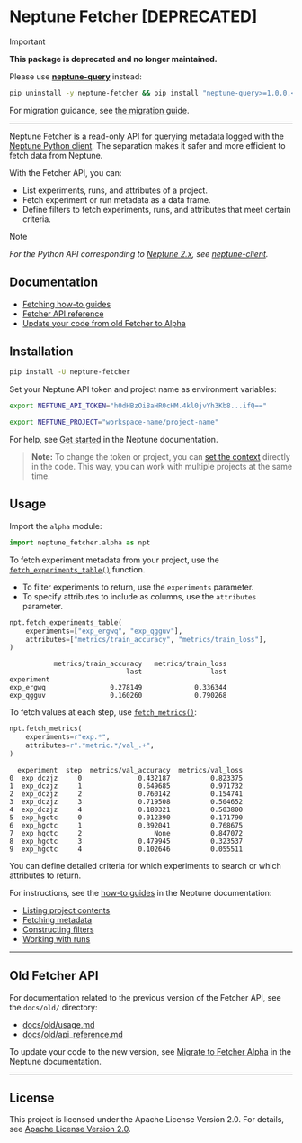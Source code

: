 # Neptune Fetcher [DEPRECATED]

> [!IMPORTANT]
> **This package is deprecated and no longer maintained.**
>
> Please use [**neptune-query**][neptune-query] instead:
> ```bash
> pip uninstall -y neptune-fetcher && pip install "neptune-query>=1.0.0,<2.0.0"
> ```
> For migration guidance, see [the migration guide][query-migration].

---

Neptune Fetcher is a read-only API for querying metadata logged with the [Neptune Python client][neptune-client-scale]. The separation makes it safer and more efficient to fetch data from Neptune.

With the Fetcher API, you can:

- List experiments, runs, and attributes of a project.
- Fetch experiment or run metadata as a data frame.
- Define filters to fetch experiments, runs, and attributes that meet certain criteria.

> [!NOTE]
> _For the Python API corresponding to [Neptune 2.x][legacy-app], see [neptune-client][neptune-client]._

## Documentation

- [Fetching how-to guides][fetcher-guide]
- [Fetcher API reference][fetcher-api-ref]
- [Update your code from old Fetcher to Alpha][fetcher-migration]

## Installation

```bash
pip install -U neptune-fetcher
```

Set your Neptune API token and project name as environment variables:

```bash
export NEPTUNE_API_TOKEN="h0dHBzOi8aHR0cHM.4kl0jvYh3Kb8...ifQ=="
```

```bash
export NEPTUNE_PROJECT="workspace-name/project-name"
```

For help, see [Get started][setup] in the Neptune documentation.

> **Note:** To change the token or project, you can [set the context][set-context] directly in the code. This way, you can work with multiple projects at the same time.

## Usage

Import the `alpha` module:

```python
import neptune_fetcher.alpha as npt
```

To fetch experiment metadata from your project, use the [`fetch_experiments_table()`][fetch-exp-table] function.

- To filter experiments to return, use the `experiments` parameter.
- To specify attributes to include as columns, use the `attributes` parameter.

```python
npt.fetch_experiments_table(
    experiments=["exp_ergwq", "exp_qgguv"],
    attributes=["metrics/train_accuracy", "metrics/train_loss"],
)
```

```pycon
           metrics/train_accuracy   metrics/train_loss
                             last                 last
experiment
exp_ergwq                0.278149             0.336344
exp_qgguv                0.160260             0.790268
```

To fetch values at each step, use [`fetch_metrics()`][fetch-metrics]:

```python
npt.fetch_metrics(
    experiments=r"exp.*",
    attributes=r".*metric.*/val_.+",
)
```

```pycon
  experiment  step  metrics/val_accuracy  metrics/val_loss
0  exp_dczjz     0              0.432187          0.823375
1  exp_dczjz     1              0.649685          0.971732
2  exp_dczjz     2              0.760142          0.154741
3  exp_dczjz     3              0.719508          0.504652
4  exp_dczjz     4              0.180321          0.503800
5  exp_hgctc     0              0.012390          0.171790
6  exp_hgctc     1              0.392041          0.768675
7  exp_hgctc     2                  None          0.847072
8  exp_hgctc     3              0.479945          0.323537
9  exp_hgctc     4              0.102646          0.055511
```

You can define detailed criteria for which experiments to search or which attributes to return.

For instructions, see the [how-to guides][fetcher-guide] in the Neptune documentation:

- [Listing project contents][project-explo]
- [Fetching metadata][fetch-data]
- [Constructing filters][construct-filters]
- [Working with runs][runs-api]

---

## Old Fetcher API

For documentation related to the previous version of the Fetcher API, see the `docs/old/` directory:

- [docs/old/usage.md](docs/old/usage.md)
- [docs/old/api_reference.md](docs/old/api_reference.md)

To update your code to the new version, see [Migrate to Fetcher Alpha][fetcher-migration] in the Neptune documentation.

---

## License

This project is licensed under the Apache License Version 2.0. For details, see [Apache License Version 2.0][license].

[query-migration]: https://docs.neptune.ai/query_migration
[neptune-query]: https://github.com/neptune-ai/neptune-query
[fetcher-api-ref]: https://docs.neptune.ai/fetcher/attribute
[fetch-exp-table]: https://docs.neptune.ai/fetcher/fetch_experiments_table
[fetch-metrics]: https://docs.neptune.ai/fetcher/fetch_metrics

[construct-filters]: https://docs.neptune.ai/construct_fetching_filters
[fetch-data]: https://docs.neptune.ai/fetch_metadata
[fetcher-guide]: https://docs.neptune.ai/query_metadata
[fetcher-migration]: https://docs.neptune.ai/fetcher_migration
[project-explo]: https://docs.neptune.ai/list_project_contents
[runs-api]: https://docs.neptune.ai/fetcher_runs_api
[set-context]: https://docs.neptune.ai/set_fetching_context
[setup]: https://docs.neptune.ai/setup

[legacy-app]: https://app.neptune.ai/
[neptune-client]: https://github.com/neptune-ai/neptune-client
[neptune-client-scale]: https://github.com/neptune-ai/neptune-client-scale

[license]: http://www.apache.org/licenses/LICENSE-2.0
